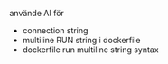 använde AI för
- connection string
- multiline RUN string i dockerfile
- dockerfile run multiline string syntax
